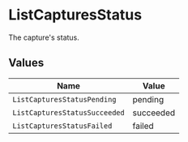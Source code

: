 # ListCapturesStatus

The capture's status.


## Values

| Name                          | Value                         |
| ----------------------------- | ----------------------------- |
| `ListCapturesStatusPending`   | pending                       |
| `ListCapturesStatusSucceeded` | succeeded                     |
| `ListCapturesStatusFailed`    | failed                        |